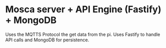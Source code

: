 # Mosca server + API Engine (Fastify) + MongoDB

Uses the MQTTS Protocol the get data from the pi. Uses Fastify to handle API calls and MongoDB for persistence.

